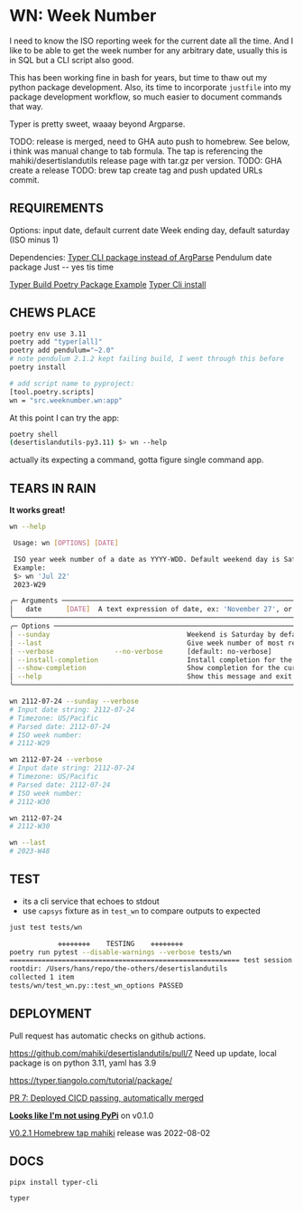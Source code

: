 # WN: Week Number
I need to know the ISO reporting week for the current date all the time. And I like to be able to get the week number for any arbitrary date, usually this is in SQL but a CLI script also good.

This has been working fine in bash for years, but time to thaw out my python package development.
Also, its time to incorporate `justfile` into my package development workflow, so much easier to document commands that way.

Typer is pretty sweet, waaay beyond Argparse.

TODO: release is merged, need to GHA auto push to homebrew. See below, i think was manual change to tab formula.
The tap is referencing the mahiki/desertislandutils release page with tar.gz per version.
TODO: GHA create a release
TODO: brew tap create tag and push updated URLs commit.

## REQUIREMENTS
Options:
    input date, default current date
    Week ending day, default saturday (ISO minus 1)

Dependencies:
[Typer CLI package instead of ArgParse](https://typer.tiangolo.com/tutorial/first-steps/)
Pendulum date package
Just -- yes tis time

[Typer Build Poetry Package Example](https://typer.tiangolo.com/tutorial/package/#generate-docs-with-typer-cli-optional)
[Typer Cli install](https://typer.tiangolo.com/typer-cli/)

## CHEWS PLACE
```sh
poetry env use 3.11
poetry add "typer[all]" 
poetry add pendulum="~2.0"
# note pendulum 2.1.2 kept failing build, I went through this before
poetry install

# add script name to pyproject:
[tool.poetry.scripts]
wn = "src.weeknumber.wn:app"
```

At this point I can try the app:
```sh
poetry shell
(desertislandutils-py3.11) $> wn --help
```
actually its expecting a command, gotta figure single command app.

## TEARS IN RAIN
**It works great!**

```sh
wn --help

 Usage: wn [OPTIONS] [DATE]

 ISO year week number of a date as YYYY-WDD. Default weekend day is Sat.
 Example:
 $> wn 'Jul 22'
 2023-W29

╭─ Arguments ──────────────────────────────────────────────────────────────────────────────────────────────────────────────────────────╮
│   date      [DATE]  A text expression of date, ex: 'November 27', or 2112-07-29 [default: (dynamic)]                                 │
╰──────────────────────────────────────────────────────────────────────────────────────────────────────────────────────────────────────╯
╭─ Options ────────────────────────────────────────────────────────────────────────────────────────────────────────────────────────────╮
│ --sunday                                  Weekend is Saturday by default, this flag sets Sunday weekend day.                         │
│ --last                                    Give week number of most recently completed week (overrides DATE argument).                │
│ --verbose               --no-verbose      [default: no-verbose]                                                                      │
│ --install-completion                      Install completion for the current shell.                                                  │
│ --show-completion                         Show completion for the current shell, to copy it or customize the installation.           │
│ --help                                    Show this message and exit.                                                                │
╰──────────────────────────────────────────────────────────────────────────────────────────────────────────────────────────────────────╯

wn 2112-07-24 --sunday --verbose
# Input date string: 2112-07-24
# Timezone: US/Pacific
# Parsed date: 2112-07-24
# ISO week number:
# 2112-W29

wn 2112-07-24 --verbose
# Input date string: 2112-07-24
# Timezone: US/Pacific
# Parsed date: 2112-07-24
# ISO week number:
# 2112-W30

wn 2112-07-24
# 2112-W30

wn --last
# 2023-W48
```

## TEST
* its a cli service that echoes to stdout
* use `capsys` fixture as in `test_wn` to compare outputs to expected

```sh
just test tests/wn

            ✙✙✙✙✙✙✙✙    TESTING    ✙✙✙✙✙✙✙✙
poetry run pytest --disable-warnings --verbose tests/wn
========================================================= test session starts ==========================================================
rootdir: /Users/hans/repo/the-others/desertislandutils
collected 1 item
tests/wn/test_wn.py::test_wn_options PASSED                                                                                      [100%]
```

## DEPLOYMENT
Pull request has automatic checks on github actions.

https://github.com/mahiki/desertislandutils/pull/7
Need up update, local package is on python 3.11, yaml has 3.9

https://typer.tiangolo.com/tutorial/package/

[PR 7: Deployed CICD passing, automatically merged](https://github.com/mahiki/desertislandutils/pull/7)

[**Looks like I'm not using PyPi**](https://pypi.org/project/desertislandutils/) on v0.1.0

[V0.2.1 Homebrew tap mahiki](https://github.com/mahiki/homebrew-tap) release was 2022-08-02


## DOCS
```sh
pipx install typer-cli

typer 
```